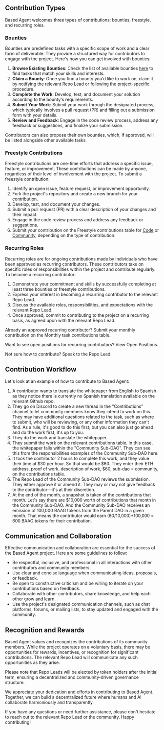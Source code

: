 ## Contribution Types

Based Agent welcomes three types of contributions: bounties, freestyle, and recurring roles.

### Bounties

Bounties are predefined tasks with a specific scope of work and a clear form of deliverable. They provide a structured way for contributors to engage with the project. Here's how you can get involved with bounties:

1. **Browse Existing Bounties**: Check the list of available bounties [here](https://app.wonderverse.xyz/pod/124525901772751121/boards?entity=bounty) to find tasks that match your skills and interests.
3. **Claim a Bounty**: Once you find a bounty you'd like to work on, claim it by notifying the relevant Repo Lead or following the project-specific procedure.
4. **Complete the Work**: Develop, test, and document your solution according to the bounty's requirements.
5. **Submit Your Work**: Submit your work through the designated process, which typically involves a pull request (PR) and filling out a submission form with your details.
6. **Review and Feedback**: Engage in the code review process, address any feedback or suggestions, and finalize your submission.

Contributors can also propose their own bounties, which, if approved, will be listed alongside other available tasks.

### Freestyle Contributions

Freestyle contributions are one-time efforts that address a specific issue, feature, or improvement. These contributions can be made by anyone, regardless of their level of involvement with the project. To submit a freestyle contribution:

1. Identify an open issue, feature request, or improvement opportunity.
2. Fork the project's repository and create a new branch for your contribution.
3. Develop, test, and document your changes.
4. Submit a pull request (PR) with a clear description of your changes and their impact.
5. Engage in the code review process and address any feedback or suggestions.
6. Submit your contribution on the Freestyle contributions table for [Code](https://github.com/Morlabs/BasedAgent/blob/main/Contribute/code.md) or [Community](https://github.com/Morlabs/BasedAgent/blob/main/Contribute/community.md), depending on the type of contribution. 

### Recurring Roles

Recurring roles are for ongoing contributions made by individuals who have been approved as recurring contributors. These contributors take on specific roles or responsibilities within the project and contribute regularly. To become a recurring contributor:

1. Demonstrate your commitment and skills by successfully completing at least three bounties or freestyle contributions.
2. Express your interest in becoming a recurring contributor to the relevant Repo Lead.
3. Discuss the available roles, responsibilities, and expectations with the relevant Repo Lead.
4. Once approved, commit to contributing to the project on a recurring basis, as agreed upon with the relevant Repo Lead.

Already an approved recurring contributor? Submit your monthly contribution on the Monthly task contributions table.

Want to see open positions for recurring contributors? View Open Positions.

Not sure how to contribute? Speak to the Repo Lead.

## Contribution Workflow

Let's look at an example of how to contribute to Based Agent:

1. A contributor wants to translate the whitepaper from English to Spanish as they notice there is currently no Spanish translation available on the relevant Github repo.
2. They go on Discord to create a new thread in the "Contributions" channel to let community members know they intend to work on this. They may have additional questions related to the task, such as where to submit, who will be reviewing, or any other information they can't find. As a rule, it's good to do this first, but you can also just go ahead and do the work first; it's up to you.
3. They do the work and translate the whitepaper.
4. They submit the work on the relevant contributions table. In this case, the whitepaper falls within the "Community Sub-DAO". They can see this from the responsibilities examples of the Community Sub-DAO here.
5. It took the contributor 2 hours to complete this work, and they value their time at $30 per hour. So that would be $60. They enter their ETH address, proof of work, description of work, $60, sub-dao = community, on the contributions table.
6. The Repo Lead of the Community Sub-DAO reviews the submission. They either approve it or amend it. They may or may not give feedback to the contributor—it's at their discretion.
7. At the end of the month, a snapshot is taken of the contributions that month. Let's say there are $10,000 worth of contributions that month in the Community Sub-DAO. And the Community Sub-DAO receives an emission of 100,000 BAAG tokens from the Parent DAO in a given month. That means the contributor would earn (60/10,000)*100,000 = 600 BAAG tokens for their contribution.

## Communication and Collaboration

Effective communication and collaboration are essential for the success of the Based Agent project. Here are some guidelines to follow:

- Be respectful, inclusive, and professional in all interactions with other contributors and community members.
- Use clear and concise language when communicating ideas, proposals, or feedback.
- Be open to constructive criticism and be willing to iterate on your contributions based on feedback.
- Collaborate with other contributors, share knowledge, and help each other grow and learn.
- Use the project's designated communication channels, such as chat platforms, forums, or mailing lists, to stay updated and engaged with the community.

## Recognition and Rewards

Based Agent values and recognizes the contributions of its community members. While the project operates on a voluntary basis, there may be opportunities for rewards, incentives, or recognition for significant contributions. The relevant Repo Lead will communicate any such opportunities as they arise.

Please note that Repo Leads will be elected by token holders after the initial term, ensuring a decentralized and community-driven governance structure.

We appreciate your dedication and efforts in contributing to Based Agent. Together, we can build a decentralized future where humans and AI collaborate harmoniously and transparently.

If you have any questions or need further assistance, please don't hesitate to reach out to the relevant Repo Lead or the community. Happy contributing!
